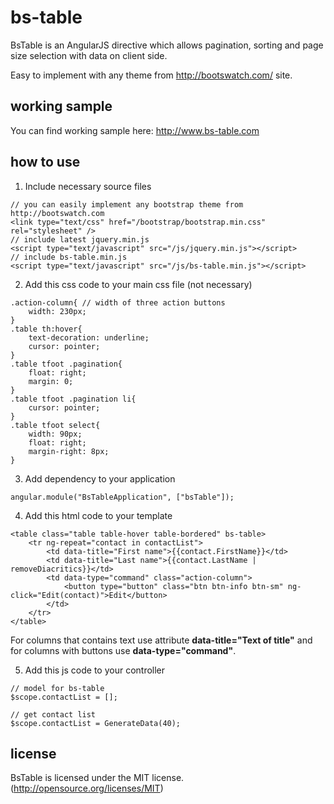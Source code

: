 # bs-table

BsTable is an AngularJS directive which allows pagination, sorting and page size selection with data on client side.

Easy to implement with any theme from http://bootswatch.com/ site.

## working sample

You can find working sample here: http://www.bs-table.com

## how to use

1) Include necessary source files

```
// you can easily implement any bootstrap theme from http://bootswatch.com
<link type="text/css" href="/bootstrap/bootstrap.min.css" rel="stylesheet" />
// include latest jquery.min.js
<script type="text/javascript" src="/js/jquery.min.js"></script>
// include bs-table.min.js
<script type="text/javascript" src="/js/bs-table.min.js"></script>
```

2) Add this css code to your main css file (not necessary)

```
.action-column{ // width of three action buttons
    width: 230px;
}
.table th:hover{
    text-decoration: underline;
    cursor: pointer;
}
.table tfoot .pagination{
    float: right;
    margin: 0;
}
.table tfoot .pagination li{
    cursor: pointer;
}
.table tfoot select{
    width: 90px;
    float: right;
    margin-right: 8px;
}
```

3) Add dependency to your application

```
angular.module("BsTableApplication", ["bsTable"]);
```

4) Add this html code to your template

```
<table class="table table-hover table-bordered" bs-table>
    <tr ng-repeat="contact in contactList">
        <td data-title="First name">{{contact.FirstName}}</td>
        <td data-title="Last name">{{contact.LastName | removeDiacritics}}</td>
        <td data-type="command" class="action-column">
            <button type="button" class="btn btn-info btn-sm" ng-click="Edit(contact)">Edit</button>
        </td>
    </tr>
</table>
```
For columns that contains text use attribute **data-title="Text of title"** and for columns with buttons use **data-type="command"**.

5) Add this js code to your controller

```
// model for bs-table
$scope.contactList = [];

// get contact list
$scope.contactList = GenerateData(40);
```

## license

BsTable is licensed under the MIT license. (http://opensource.org/licenses/MIT)
